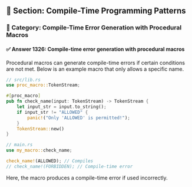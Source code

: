 ## 📘 Section: Compile-Time Programming Patterns  
### 🔹 Category: Compile-Time Error Generation with Procedural Macros  
#### ✅ Answer 1326: Compile-time error generation with procedural macros

Procedural macros can generate compile-time errors if certain conditions are not met. Below is an example macro that only allows a specific name.

```rust
// src/lib.rs
use proc_macro::TokenStream;

#[proc_macro]
pub fn check_name(input: TokenStream) -> TokenStream {
    let input_str = input.to_string();
    if input_str != "ALLOWED" {
        panic!("Only 'ALLOWED' is permitted!");
    }
    TokenStream::new()
}

// main.rs
use my_macro::check_name;

check_name!(ALLOWED); // Compiles
// check_name!(FORBIDDEN); // Compile-time error
```
Here, the macro produces a compile-time error if used incorrectly.
